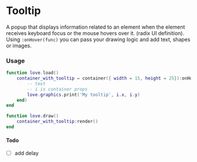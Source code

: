 # Tooltip

A popup that displays information related to an element when the element receives keyboard focus or the mouse hovers over it. (radix UI definition). <br>
Using `:onHover(func)` you can pass your drawing logic and add text, shapes or images.

### Usage

```lua
function love.load()
    container_with_tooltip = container({ width = 15, height = 25}):onHover(function(i)
        -- text
        -- i is container props
        love.graphics.print('My tooltip', i.x, i.y)
    end)
end

function love.draw()
    container_with_tooltip:render()
end
```

#### Todo

- [ ] add delay
